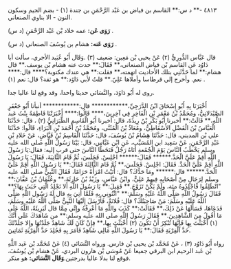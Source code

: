 ٤٨١٣ -** د س:** القاسم بن فياض بن عَبْد الرَّحْمَنِ بن جندة (١) - بضم الجيم وسكون النون - الا بناوي الصنعاني.

**رَوَى عَن:** عمه خلاد بْن عَبْد الرَّحْمَنِ (د س) .

**رَوَى عَنه:** هشام بن يُوسُفَ الصنعاني (د س) .

قال عَبَّاس الدُّورِيُّ (٢) عَنْ يحيى بْن مَعِين: ضعيف (٣) .وَقَال أَبُو عُبَيد الأجري، سألت أبا دَاوُد عَنِ القاسم بْن فياض الصنعاني،** فَقَالَ:** حدث عنه هشام بْن يوسف.** قال هشام:** لما حَدَّثَنِي بتلك الأحاديث اتهمته،** فقلت:** هي عندك مكتوبة؟**** قال:**** نعم. وأخرج إلي قرطاسا وأملاها عَلِيّ.** قلتُ لأبي دَاوُد:** هو ثقة؟ قال: نعم (١) .

روى له أَبُو دَاوُدَ، والنَّسَائي حديثا واحدا، وقد وقع لنا عاليا جدا.

أَخْبَرَنَا بِهِ أَبُو إِسْحَاقَ ابْنُ الدَّرَجِيِّ،************ قال:************ أنبأنا أَبُو جَعْفَرٍ الصَّيْدَلانِيُّ، ومُحَمَّدُ بْنُ مَعْمَرِ بْنِ الْفَاخِرِ فِي آخِرِينَ،**** قَالُوا:**** أَخْبَرَتْنَا فَاطِمَةُ بِنْتُ عَبد اللَّهِ،** قَالَتْ:** أخبرنا أَبُو بَكْرِ بْنُ رِيذَةَ، قال: أخبرنا أَبُو الْقَاسِمِ الطَّبَرَانِيُّ (٢) ، قال: حَدَّثَنَا الْعَبَّاسُ بْنُ الْفَضْلِ الأَسْفَاطِيُّ، ومُعَاذُ بْنُ الْمُثَنَّى، ومُحَمَّدُ بْنُ أَحْمَدَ بْنِ الْبَرَاءِ، قَالُوا: حَدَّثَنَا علي بْن المديني، قال: حَدَّثَنَا هِشَامُ بْنُ يُوسُفَ، قال: حَدَّثَنَا الْقَاسِمُ بْنُ فَيَّاضٍ، عَنْ خَلادِ بْنِ عَبْدِ الرَّحْمَنِ، عَنْ سَعِيد ابن المُسَيَّب، عَنِ ابْن عَبَّاس، قال: بَيْنَا رَسُولُ اللَّهِ صلى الله عليه وسلم يَخْطُبُ النَّاسَ يَوْمَ الْجُمُعةِ أَتَاهُ رَجُلٌ فَتَخَطَّا النَّاسَ حتى قرب إليه: فقال:يَا رَسُولَ اللَّهِ أَقِمْ عَلَيَّ الْحَدَّ.****** فَقَالَ:****** اجْلِسْ. فَجَلَسَ، ثُمَّ قَامَ الثَّانِيَةَ، فَقَالَ: يَا رَسُولَ اللَّهِ أَقِمْ عَلَيَّ الْحَدَّ. فَقَالَ: اجْلِسْ. فَجَلَسَ،** ثُمَّ قَامَ الثَّالِثَةَ فَقَالَ:** يَا رَسُولَ اللَّهِ أَقِمْ عَلَيَّ الْحَدَّ.****** قال:****** ومَا حَدُّكَ؟ قال: أَتَيْتُ امْرَأَةً حَرَامًا، فَقَالَ النَّبِيُّ صلى الله عليه وسلم لِرَجَالٍ مِنْ أَصْحَابِهِ فِيهِمْ عَلِيٌّ، وابْنُ عَبَّاسٍ، وزَيْدُ بْنُ حَارِثَةَ،** وعُثْمَانُ بْنُ عَفَّانَ:** "انْطَلِقُوا فْاجْلِدُوهُ مئة، ولَمْ يَكُنْ تَزَوَّجَ.** فَقِيلَ:** يَا رَسُولَ اللَّهِ أَلا نَجْلِدُ الَّتِي خَبَثَ بِهَا؟** فَقَالَ رَسُولُ اللَّهِ صَلَّى اللَّهُ عَلَيْهِ وسَلَّمَ:** "ائْتُونِي بِهِ فَلَمَّا أُتِيَ بِهِ قال لَهُ رَسُول اللَّهِ صَلَّى اللَّهُ عَلَيْهِ وسَلَّمَ: مَنْ صَاحِبَتُكَ؟ قال: فُلانَةٌ، فَأَرْسَلَ إِلَيْهَا النَّبِيُّ صَلَّى اللَّهُ عَلَيْهِ وسَلَّمَ، فَدَعَاهَا، فَسَأَلَهَا عَنْ ذَلِكَ،** فَقَالَتْ:** كَذَبَ واللَّهِ مَا أَعْرِفُهُ وإِنِّي مِمَّا قال لَبَرِيئَةٌ، اللَّهُ عَلَى مَا أَقُولُ مِنَ الشَّاهِدِينَ.** فَقَالَ رَسُولُ اللَّهِ صلى الله عليه وسلم:** من شَاهَدَكَ عَلَى أَنَّكَ (١) أَخْبَثْتَ بِهِا فَإِنَّهَا تُنْكِرُ أَنْ تَكُونَ (٢) أَخْبَثْتَ بِهِا،** فِإِنْ كَانَ لَكَ شَاهِدٌ جَلَدْتُهَا وإِلا جَلَدْتُكَ حَدَّ الْفِرْيَةِ فَقَالَ:** يَا رَسُولَ اللَّهِ مَالِي شَاهِدٌ فَأَمَرَ بِهِ فَجُلِدَ حَدَّ الْفِرْيَةِ ثَمَانِينَ.

رواه أَبُو دَاوُد (٣) ، عَنْ مُحَمَّد بْن يحيى بْن فارس. ورواه النَّسَائي (٤) عَنْ مُحَمَّد بْن عَبد اللَّهِ بْن عَبد الرحيم ابن البرقي جميعا عَنْ مُوسَى بْن هارون البردي، عَنْ هشام بْن يُوسُفَ، فوقع لنا بدلا عاليا بدرجتين.**وَقَال النَّسَائي:** هو منكر.